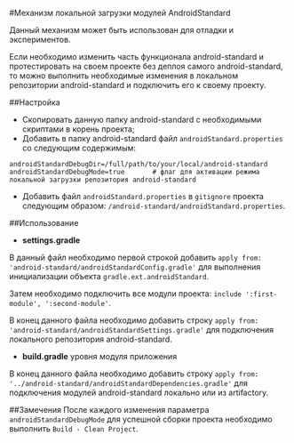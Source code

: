 #Механизм локальной загрузки модулей AndroidStandard

Данный механизм может быть использован для отладки и экспериментов.

Если необходимо изменить часть функционала android-standard и протестировать на своем проекте
без деплоя самого android-standard, то можно выполнить необходимые изменения в локальном репозитории
android-standard и подключить его к своему проекту.

##Настройка

+ Скопировать данную папку android-standard с необходимыми скриптами в корень проекта;
+ Добавить в папку android-standard файл ```androidStandard.properties``` со следующим содержимым:
```
androidStandardDebugDir=/full/path/to/your/local/android-standard
androidStandardDebugMode=true       # флаг для активации режима локальной загрузки репозитория android-standard
```
+ Добавить файл ```androidStandard.properties``` в ```gitignore``` проекта следующим образом: ```/android-standard/androidStandard.properties```.

##Использование

+ **settings.gradle**

В данный файл необходимо первой строкой добавить ```apply from: 'android-standard/androidStandardConfig.gradle'```
для выполнения инициализации объекта ```gradle.ext.androidStandard```.

Затем необходимо подключить все модули проекта: ```include ':first-module', ':second-module'```.

В конец данного файла необходимо добавить строку ```apply from: 'android-standard/androidStandardSettings.gradle'```
для подключения локального репозитория android-standard.

+ **build.gradle** уровня модуля приложения

В конец данного файла необходимо добавить строку ```apply from: '../android-standard/androidStandardDependencies.gradle'```
для подключения модулей android-standard локально или из artifactory.

##Замечения
После каждого изменения параметра ```androidStandardDebugMode``` для успешной сборки проекта
необходимо выполнить ```Build - Clean Project```.